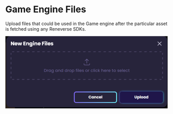 # Game Engine Files

Upload files that could be used in the Game engine after the particular asset is fetched using any Reneverse SDKs.

![](<../../.gitbook/assets/image (9).png>)







